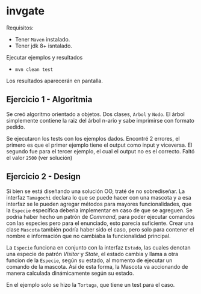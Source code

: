 # invgate

Requisitos:

- Tener `Maven` instalado. 
- Tener jdk 8+ isntalado.

Ejecutar ejemplos y resultados

- `mvn clean test`

Los resultados aparecerán en pantalla.


## Ejercicio 1 - Algoritmia

Se creó algoritmo orientado a objetos. Dos clases, `Arbol` y `Nodo`. El árbol simplemente contiene la raiz del árbol n-ario y sabe imprimirse con formato pedido.

Se ejecutaron los tests con los ejemplos dados. Encontré 2 errores, el primero es que el primer ejemplo tiene el output como input y viceversa. El segundo fue para el tercer ejemplo, el cual el output no es el correcto. Faltó el valor `2500` (ver solución)

## Ejercicio 2 - Design

Si bien se está diseñando una solución OO, traté de no sobrediseñar. La interfaz `Tamagochi` declara lo que se puede hacer con una mascota y a esa interfaz se le pueden agregar métodos para mayores funcionalidades, que la `Especie` específica debería implementar en caso de que se agreguen. Se podría haber hecho un patrón de *Command*, para poder ejecutar comandos con las especies pero para el enunciado, esto parecía suficiente. Crear una clase `Mascota` también podría haber sido el caso, pero solo para contener el nombre e información que no cambiaba la funcionalidad principal.

La `Especie` funciona en conjunto con la interfaz `Estado`, las cuales denotan una especie de patrón *Visitor* y *State*, el estado cambia y llama a otra funcion de la `Especie`, según su estado, al momento de ejecutar un comando de la mascota. Así de esta forma, la Mascota va accionando de manera calculada dinámicamente según su estado.

En el ejemplo solo se hizo la `Tortuga`, que tiene un test para el caso.
